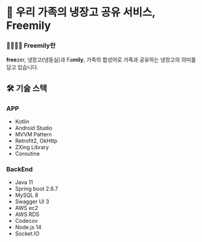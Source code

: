 # 🧊 우리 가족의 냉장고 공유 서비스, Freemily
### 👩‍👩‍👧‍👦 Freemily란
**free**zer, 냉장고(냉동실)과 Fa**mily**, 가족의 합성어로 가족과 공유하는 냉장고의 의미를 담고 있습니다. 

## 🛠 기술 스택
### APP
- Kotlin  
- Android Studio
- MVVM Pattern
- Retrofit2, OkHttp
- ZXing Library
- Coroutine


### BackEnd
- Java 11
- Spring boot 2.6.7
- MySQL 8
- Swagger UI 3
- AWS ec2
- AWS RDS
- Codecov
- Node.js 14
- Socket.IO
